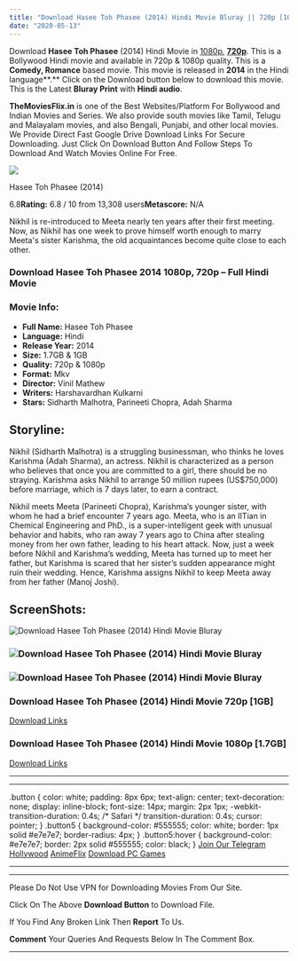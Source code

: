 ```yaml
---
title: "Download Hasee Toh Phasee (2014) Hindi Movie Bluray || 720p [1GB] || 1080p [1.7GB]"
date: "2020-05-13"
---
```


Download **Hasee Toh Phasee** (2014) Hindi Movie in [1080p](https://1moviesflix.com/1080p-movies/), [**720p**](https://1moviesflix.com/720p-movies/). This is a Bollywood Hindi movie and available in 720p & 1080p quality. This is a **Comedy, Romance** based movie. This movie is released in **2014** in the Hindi language**.** Click on the Download button below to download this movie. This is the Latest **Bluray Print** with **Hindi audio**.

**TheMoviesFlix.in** is one of the Best Websites/Platform For Bollywood and Indian Movies and Series. We also provide south movies like Tamil, Telugu and Malayalam movies, and also Bengali, Punjabi, and other local movies. We Provide Direct Fast Google Drive Download Links For Secure Downloading. Just Click On Download Button And Follow Steps To Download And Watch Movies Online For Free.

[![](https://m.media-amazon.com/images/M/MV5BMTQ5NTUyMzE3Ml5BMl5BanBnXkFtZTgwOTI5MDEwMTE@._V1_SX300.jpg)](https://www.imdb.com/title/tt3173910/ "Hasee Toh Phasee")

Hasee Toh Phasee (2014)

6.8**Rating:** 6.8 / 10 from 13,308 users**Metascore:** N/A

Nikhil is re-introduced to Meeta nearly ten years after their first meeting. Now, as Nikhil has one week to prove himself worth enough to marry Meeta's sister Karishma, the old acquaintances become quite close to each other.

### Download Hasee Toh Phasee 2014 1080p, 720p – Full Hindi Movie

### Movie Info:

- **Full Name:** Hasee Toh Phasee
- **Language:** Hindi
- **Release Year:** 2014
- **Size:** 1.7GB & 1GB
- **Quality:** 720p & 1080p
- **Format:** Mkv
- **Director:** Vinil Mathew
- **Writers:** Harshavardhan Kulkarni
- **Stars:** Sidharth Malhotra, Parineeti Chopra, Adah Sharma

## Storyline:

Nikhil (Sidharth Malhotra) is a struggling businessman, who thinks he loves Karishma (Adah Sharma), an actress. Nikhil is characterized as a person who believes that once you are committed to a girl, there should be no straying. Karishma asks Nikhil to arrange 50 million rupees (US$750,000) before marriage, which is 7 days later, to earn a contract.

Nikhil meets Meeta (Parineeti Chopra), Karishma’s younger sister, with whom he had a brief encounter 7 years ago. Meeta, who is an IITian in Chemical Engineering and PhD., is a super-intelligent geek with unusual behavior and habits, who ran away 7 years ago to China after stealing money from her own father, leading to his heart attack. Now, just a week before Nikhil and Karishma’s wedding, Meeta has turned up to meet her father, but Karishma is scared that her sister’s sudden appearance might ruin their wedding. Hence, Karishma assigns Nikhil to keep Meeta away from her father (Manoj Joshi).

## ScreenShots:

![Download Hasee Toh Phasee (2014) Hindi Movie Bluray](https://m.media-amazon.com/images/M/MV5BMTYzNjYzOTk5NV5BMl5BanBnXkFtZTgwMDcyODMxMTE@._V1_QL50_SY1000_CR0,0,1571,1000_AL_.jpg)

### ![Download Hasee Toh Phasee (2014) Hindi Movie Bluray](https://m.media-amazon.com/images/M/MV5BNDQyNjk3Mzk3OF5BMl5BanBnXkFtZTgwOTYyODMxMTE@._V1_QL50_SY1000_CR0,0,1500,1000_AL_.jpg)

### ![Download Hasee Toh Phasee (2014) Hindi Movie Bluray](https://m.media-amazon.com/images/M/MV5BMTYxMzM0MjU2OV5BMl5BanBnXkFtZTgwNzYyODMxMTE@._V1_QL50_SX1499_CR0,0,1499,999_AL_.jpg)

### Download Hasee Toh Phasee (2014) Hindi Movie 720p \[1GB\]

[Download Links](https://1moviesflix.com?a270777880=NGVpZGRITVBxMEUxei8vczhQZ2FZQ0I0WE9tZUtCOUxFU0tmeFAzQmFRaGI0NnprSlBudU14T1g3Zng4b2E1aklZeFJnLzlqUmZwdUlCdTl4TEdtSWFHd3lMN1JEaG1GTGRwYkM3NXJqa1k9)

### Download Hasee Toh Phasee (2014) Hindi Movie 1080p \[1.7GB\] 

[Download Links](https://1moviesflix.com?a270777880=NGVpZGRITVBxMEUxei8vczhQZ2FZQ0I0WE9tZUtCOUxFU0tmeFAzQmFRaGI0NnprSlBudU14T1g3Zng4b2E1ajA5dmQ1VE5OZmJGbHdJcmZ3aThybDJjNzBaZTh0OTVPeFVFeTlOVFg2UTQ9)

* * *

* * *

.button { color: white; padding: 8px 6px; text-align: center; text-decoration: none; display: inline-block; font-size: 14px; margin: 2px 1px; -webkit-transition-duration: 0.4s; /\* Safari \*/ transition-duration: 0.4s; cursor: pointer; } .button5 { background-color: #555555; color: white; border: 1px solid #e7e7e7; border-radius: 4px; } .button5:hover { background-color: #e7e7e7; border: 2px solid #555555; color: black; } [Join Our Telegram](http://gdrivepro.xyz/join.php) [Hollywood](https://moviesverse.com/) [AnimeFlix](https://animeflix.in/) [Download PC Games](https://gamesflix.net/)  

* * *

* * *

  

Please Do Not Use VPN for Downloading Movies From Our Site.

Click On The Above **Download Button** to Download File.

If You Find Any Broken Link Then **Report** To Us.

**Comment** Your Queries And Requests Below In The Comment Box.

* * *
